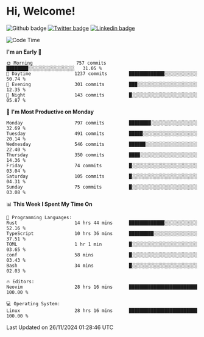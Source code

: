   # Hi, Welcome!
  ![Github badge](https://img.shields.io/github/followers/kraken-afk.svg?style=social&label=Follow&maxAge=2592000)
  [![Twitter badge](https://img.shields.io/badge/-Twitter-00acee?style=flat-square&logo=Twitter&logoColor=white)](https://twitter.com/trshppl)
  [![Linkedin badge](https://img.shields.io/badge/LinkedIn-0077B5?style=flat-square&logo=linkedin&logoColor=white)](https://www.linkedin.com/in/noveanrer)
<!--START_SECTION:waka-->
![Code Time](http://img.shields.io/badge/Code%20Time-468%20hrs%2045%20mins-blue)

**I'm an Early 🐤** 

```text
🌞 Morning                757 commits         ████████░░░░░░░░░░░░░░░░░   31.05 % 
🌆 Daytime                1237 commits        █████████████░░░░░░░░░░░░   50.74 % 
🌃 Evening                301 commits         ███░░░░░░░░░░░░░░░░░░░░░░   12.35 % 
🌙 Night                  143 commits         █░░░░░░░░░░░░░░░░░░░░░░░░   05.87 % 
```
📅 **I'm Most Productive on Monday** 

```text
Monday                   797 commits         ████████░░░░░░░░░░░░░░░░░   32.69 % 
Tuesday                  491 commits         █████░░░░░░░░░░░░░░░░░░░░   20.14 % 
Wednesday                546 commits         ██████░░░░░░░░░░░░░░░░░░░   22.40 % 
Thursday                 350 commits         ████░░░░░░░░░░░░░░░░░░░░░   14.36 % 
Friday                   74 commits          █░░░░░░░░░░░░░░░░░░░░░░░░   03.04 % 
Saturday                 105 commits         █░░░░░░░░░░░░░░░░░░░░░░░░   04.31 % 
Sunday                   75 commits          █░░░░░░░░░░░░░░░░░░░░░░░░   03.08 % 
```


📊 **This Week I Spent My Time On** 

```text
💬 Programming Languages: 
Rust                     14 hrs 44 mins      █████████████░░░░░░░░░░░░   52.16 % 
TypeScript               10 hrs 36 mins      █████████░░░░░░░░░░░░░░░░   37.51 % 
TOML                     1 hr 1 min          █░░░░░░░░░░░░░░░░░░░░░░░░   03.65 % 
conf                     58 mins             █░░░░░░░░░░░░░░░░░░░░░░░░   03.43 % 
Bash                     34 mins             █░░░░░░░░░░░░░░░░░░░░░░░░   02.03 % 

🔥 Editors: 
Neovim                   28 hrs 16 mins      █████████████████████████   100.00 % 

💻 Operating System: 
Linux                    28 hrs 16 mins      █████████████████████████   100.00 % 
```


 Last Updated on 26/11/2024 01:28:46 UTC
<!--END_SECTION:waka-->